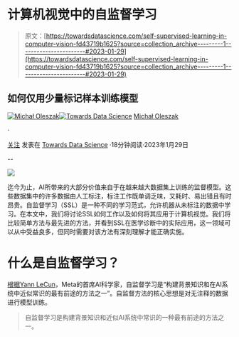 # 计算机视觉中的自监督学习

> 原文：[https://towardsdatascience.com/self-supervised-learning-in-computer-vision-fd43719b1625?source=collection_archive---------1-----------------------#2023-01-29](https://towardsdatascience.com/self-supervised-learning-in-computer-vision-fd43719b1625?source=collection_archive---------1-----------------------#2023-01-29)

## 如何仅用少量标记样本训练模型

[](https://michaloleszak.medium.com/?source=post_page-----fd43719b1625--------------------------------)[![Michał Oleszak](../Images/61b32e70cec4ba54612a8ca22e977176.png)](https://michaloleszak.medium.com/?source=post_page-----fd43719b1625--------------------------------)[](https://towardsdatascience.com/?source=post_page-----fd43719b1625--------------------------------)[![Towards Data Science](../Images/a6ff2676ffcc0c7aad8aaf1d79379785.png)](https://towardsdatascience.com/?source=post_page-----fd43719b1625--------------------------------) [Michał Oleszak](https://michaloleszak.medium.com/?source=post_page-----fd43719b1625--------------------------------)

·

[关注](https://medium.com/m/signin?actionUrl=https%3A%2F%2Fmedium.com%2F_%2Fsubscribe%2Fuser%2Fc58320fab2a8&operation=register&redirect=https%3A%2F%2Ftowardsdatascience.com%2Fself-supervised-learning-in-computer-vision-fd43719b1625&user=Micha%C5%82+Oleszak&userId=c58320fab2a8&source=post_page-c58320fab2a8----fd43719b1625---------------------post_header-----------) 发表在 [Towards Data Science](https://towardsdatascience.com/?source=post_page-----fd43719b1625--------------------------------) ·18分钟阅读·2023年1月29日[](https://medium.com/m/signin?actionUrl=https%3A%2F%2Fmedium.com%2F_%2Fvote%2Ftowards-data-science%2Ffd43719b1625&operation=register&redirect=https%3A%2F%2Ftowardsdatascience.com%2Fself-supervised-learning-in-computer-vision-fd43719b1625&user=Micha%C5%82+Oleszak&userId=c58320fab2a8&source=-----fd43719b1625---------------------clap_footer-----------)

--

[](https://medium.com/m/signin?actionUrl=https%3A%2F%2Fmedium.com%2F_%2Fbookmark%2Fp%2Ffd43719b1625&operation=register&redirect=https%3A%2F%2Ftowardsdatascience.com%2Fself-supervised-learning-in-computer-vision-fd43719b1625&source=-----fd43719b1625---------------------bookmark_footer-----------)![](../Images/94977b17c73bc401bb5cd47c4a23f8ad.png)

迄今为止，AI所带来的大部分价值来自于在越来越大数据集上训练的监督模型。这些数据集中的许多数据由人工标注，标注工作既单调乏味，又耗时、易出错且有时昂贵。自监督学习（SSL）是一种不同的学习范式，允许机器从未标注的数据中学习。在本文中，我们将讨论SSL如何工作以及如何将其应用于计算机视觉。我们将比较简单方法与最先进的方法，并看到SSL在医学诊断中的实际应用，这一领域可以从中受益良多，但同时需要对该方法有深刻理解才能正确实施。

# 什么是自监督学习？

[根据Yann LeCun](https://ai.facebook.com/blog/self-supervised-learning-the-dark-matter-of-intelligence/)，Meta的首席AI科学家，自监督学习是“构建背景知识和在AI系统中近似常识的最有前途的方法之一”。自监督方法的核心思想是对无注释的数据进行模型训练。

> 自监督学习是构建背景知识和近似AI系统中常识的一种最有前途的方法之一。
